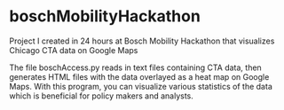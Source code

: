 # boschMobilityHackathon
Project I created in 24 hours at Bosch Mobility Hackathon that visualizes Chicago CTA data on Google Maps

The file boschAccess.py reads in text files containing CTA data, then generates HTML files with the data
overlayed as a heat map on Google Maps. With this program, you can visualize various statistics of the 
data which is beneficial for policy makers and analysts. 
